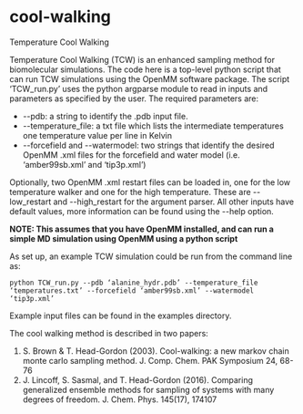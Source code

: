 # cool-walking
Temperature Cool Walking

Temperature Cool Walking (TCW) is an enhanced sampling method for biomolecular simulations. The code here is a top-level python script that can run TCW simulations using the OpenMM software package. The script ‘TCW_run.py’ uses the python argparse module to read in inputs and parameters as specified by the user. The required parameters are:
 - --pdb: a string to identify the .pdb input file.
 - --temperature_file: a txt file which lists the intermediate temperatures one temperature value per line in Kelvin
 - --forcefield and --watermodel: two strings that identify the desired OpenMM .xml files for the forcefield and water model (i.e. ‘amber99sb.xml’ and ‘tip3p.xml’)
 
Optionally, two OpenMM .xml restart files can be loaded in, one for the low temperature walker and one for the high temperature. These are --low_restart and --high_restart for the argument parser. All other inputs have default values, more information can be found using the --help option.

**NOTE: This assumes that you have OpenMM installed, and can run a simple MD simulation using OpenMM using a python script**

As set up, an example TCW simulation could be run from the command line as:

	python TCW_run.py --pdb ‘alanine_hydr.pdb’ --temperature_file ‘temperatures.txt’ --forcefield ‘amber99sb.xml’ --watermodel ‘tip3p.xml’

Example input files can be found in the examples directory.

The cool walking method is described in two papers:

1.	S. Brown & T. Head-Gordon (2003). Cool-walking: a new markov chain monte carlo sampling method. J. Comp. Chem. PAK Symposium 24, 68-76
2.	J. Lincoff, S. Sasmal, and T. Head-Gordon (2016). Comparing generalized ensemble methods for sampling of systems with many degrees of freedom. J. Chem. Phys. 145(17), 174107
